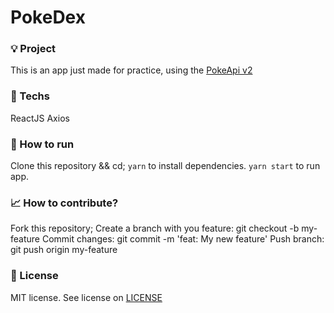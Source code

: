 # PokeDex 

### 💡 Project

This is an app just made for practice, using the [PokeApi v2](https://github.com/PokeAPI/pokeapi)

### 📱 Techs
ReactJS
Axios

### 🔨 How to run
Clone this repository && cd;
`yarn` to install dependencies.
`yarn start` to run app.

### 📈 How to contribute?
Fork this repository;
Create a branch with you feature: git checkout -b my-feature
Commit changes: git commit -m 'feat: My new feature'
Push branch: git push origin my-feature

### 📝 License
MIT license. See license on [LICENSE](LICENSE) 

